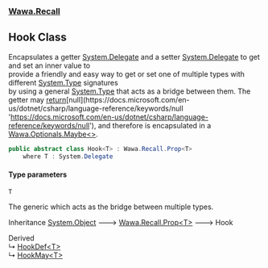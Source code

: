 ### [Wawa.Recall](Wawa.Recall.md 'Wawa.Recall')

## Hook<T> Class

Encapsulates a getter [System.Delegate](https://docs.microsoft.com/en-us/dotnet/api/System.Delegate 'System.Delegate') and a setter [System.Delegate](https://docs.microsoft.com/en-us/dotnet/api/System.Delegate 'System.Delegate') to get and set an inner value to  
provide a friendly and easy way to get or set one of multiple types with different [System.Type](https://docs.microsoft.com/en-us/dotnet/api/System.Type 'System.Type') signatures  
by using a general [System.Type](https://docs.microsoft.com/en-us/dotnet/api/System.Type 'System.Type') that acts as a bridge between them. The getter may [return](https://docs.microsoft.com/en-us/dotnet/csharp/language-reference/keywords/return 'https://docs.microsoft.com/en-us/dotnet/csharp/language-reference/keywords/return')[null](https://docs.microsoft.com/en-us/dotnet/csharp/language-reference/keywords/null 'https://docs.microsoft.com/en-us/dotnet/csharp/language-reference/keywords/null'), and therefore is encapsulated in a [Wawa.Optionals.Maybe&lt;&gt;](https://docs.microsoft.com/en-us/dotnet/api/Wawa.Optionals.Maybe-1 'Wawa.Optionals.Maybe`1').

```csharp
public abstract class Hook<T> : Wawa.Recall.Prop<T>
    where T : System.Delegate
```
#### Type parameters

<a name='Wawa.Recall.Hook_T_.T'></a>

`T`

The generic which acts as the bridge between multiple types.

Inheritance [System.Object](https://docs.microsoft.com/en-us/dotnet/api/System.Object 'System.Object') &#129106; [Wawa.Recall.Prop&lt;](Prop{T}.md 'Wawa.Recall.Prop<T>')[T](Hook{T}.md#Wawa.Recall.Hook_T_.T 'Wawa.Recall.Hook<T>.T')[&gt;](Prop{T}.md 'Wawa.Recall.Prop<T>') &#129106; Hook<T>

Derived  
&#8627; [HookDef&lt;T&gt;](HookDef{T}.md 'Wawa.Recall.HookDef<T>')  
&#8627; [HookMay&lt;T&gt;](HookMay{T}.md 'Wawa.Recall.HookMay<T>')